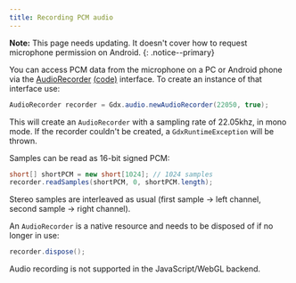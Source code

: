 ```yaml
---
title: Recording PCM audio
---
```

**Note:** This page needs updating. It doesn't cover how to request microphone permission on Android.
{: .notice--primary}

You can access PCM data from the microphone on a PC or Android phone via the [AudioRecorder](https://javadoc.io/doc/com.badlogicgames.gdx/gdx/latest/com/badlogic/gdx/audio/AudioRecorder.html) [(code)](https://github.com/libgdx/libgdx/blob/master/gdx/src/com/badlogic/gdx/audio/AudioRecorder.java) interface. To create an instance of that interface use:

```java
AudioRecorder recorder = Gdx.audio.newAudioRecorder(22050, true);
```

This will create an `AudioRecorder` with a sampling rate of 22.05khz, in mono mode. If the recorder couldn't be created, a `GdxRuntimeException` will be thrown.

Samples can be read as 16-bit signed PCM:

```java
short[] shortPCM = new short[1024]; // 1024 samples
recorder.readSamples(shortPCM, 0, shortPCM.length);
```

Stereo samples are interleaved as usual (first sample -> left channel, second sample -> right channel).

An `AudioRecorder` is a native resource and needs to be disposed of if no longer in use:

```java
recorder.dispose();
```

Audio recording is not supported in the JavaScript/WebGL backend.
